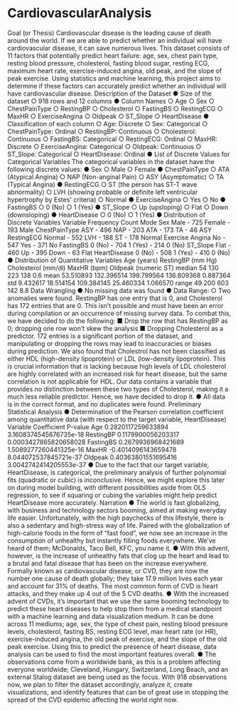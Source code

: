 # CardiovascularAnalysis

Goal (or Thesis)
Cardiovascular disease is the leading cause of death around the world. If we are able to predict
whether an individual will have cardiovascular disease, it can save numerous lives. This dataset
consists of 11 factors that potentially predict heart failure: age, sex, chest pain type, resting blood
pressure, cholesterol, fasting blood sugar, resting ECG, maximum heart rate, exercise-induced
angina, old peak, and the slope of peak exercise. Using statistics and machine learning, this
project aims to determine if these factors can accurately predict whether an individual will have
cardiovascular disease.
Description of the Dataset
● Size of the dataset
○ 918 rows and 12 columns
● Column Names
○ Age
○ Sex
○ ChestPainType
○ RestingBP
○ Cholesterol
○ FastingBS
○ RestingECG
○ MaxHR
○ ExerciseAngina
○ Oldpeak
○ ST_Slope
○ HeartDisease
● Classification of each column
○ Age: Discrete
○ Sex: Categorical
○ ChestPainType: Ordinal
○ RestingBP: Continuous
○ Cholesterol: Continuous
○ FastingBS: Categorical
○ RestingECG: Ordinal
○ MaxHR: Discrete
○ ExerciseAngina: Categorical
○ Oldpeak: Continuous
○ ST_Slope: Categorical
○ HeartDisease: Ordinal
● List of Discrete Values for Categorical Variables
The categorical variables in the dataset have the following discrete values:
● Sex
○ Male
○ Female
● ChestPainType
○ ATA (Atypical Angina)
○ NAP (Non-anginal Pain)
○ ASY (Asymptomatic)
○ TA (Typical Angina)
● RestingECG
○ ST (the person has ST-T wave abnormality)
○ LVH (showing probable or definite left ventricular hypertrophy by Estes'
criteria)
○ Normal
● ExerciseAngina
○ Yes
○ No
● FastingBS
○ 0 (No)
○ 1 (Yes)
● ST_Slope
○ Up (upsloping)
○ Flat
○ Down (downsloping)
● HeartDisease
○ 0 (No)
○ 1 (Yes)
● Distribution of Discrete Variables
Variable Frequency Count Mode
Sex Male - 725
Female - 193
Male
ChestPainType ASY - 496
NAP - 203
ATA - 173
TA - 46
ASY
RestingECG Normal - 552
LVH - 188
ST - 178
Normal
Exercise Angina No - 547
Yes - 371
No
FastingBS 0 (No) - 704
1 (Yes) - 214
0 (No)
ST_Slope Flat - 460
Up - 395
Down - 63
Flat
HeartDisease 0 (No) - 508
1 (Yes) - 410
0 (No)
● Distribution of Quantitative Variables
Age (years) RestingBP
(mm Hg)
Cholesterol
(mm/dl)
MaxHR
(bpm)
Oldpeak
(numeric
ST)
median 54 130 223 138 0.6
mean 53.510893 132.396514 198.799564 136.809368 0.887364
std 9.432617 18.514154 109.384145 25.460334 1.066570
range 49 200 603 142 8.8
Data Wrangling
● No missing data was found
● Data Range:
○ Two anomalies were found. RestingBP has one entry that is 0, and Cholesterol
has 172 entries that are 0. This isn’t possible and must have been an error during
compilation or an occurrence of missing survey data. To combat this, we have
decided to do the following:
■ Drop the row that has RestingBP as 0; dropping one row won’t skew the
analysis
■ Dropping Cholesterol as a predictor. 172 entries is a significant portion of
the dataset, and manipulating or dropping the rows may lead to
inaccuracies or biases during prediction. We also found that Cholestrol has
not been classified as either HDL (high-density lipoprotein) or LDL
(low-density lipoprotein). This is crucial information that is lacking
because high levels of LDL cholesterol are highly correlated with an
increased risk for heart disease, but the same correlation is not applicable
for HDL. Our data contains a variable that provides no distinction between
these two types of Cholesterol, making it a much less reliable predictor.
Hence, we have decided to drop it.
● All data is in the correct format, and no duplicates were found.
Preliminary Statistical Analysis
● Determination of the Pearson correlation coefficient among quantitative data (with
respect to the target variable, HeartDisease)
Variable Coefficient P-value
Age 0.2820117259633894 3.1608374545676735e-18
RestingBP 0.1179900056203317 0.0003427865820658028
FastingBS 0.2679936968421689 1.5089277260441325e-16
MaxHR -0.4014096143659478 8.044072537845721e-37
Oldpeak 0.40363801551695416 3.0042742414205553e-37
● Due to the fact that our target variable, HeartDisease, is categorical, the
preliminary analysis of further polynomial fits (quadratic or cubic) is
inconclusive. Hence, we might explore this later on during model building, with
different possibilities aside from OLS regression, to see if squaring or cubing the
variables might help predict HeartDisease more accurately.
Narration
● The world is fast globalizing, with business and technology sectors booming, aimed
at making everyday life easier. Unfortunately, with the high paychecks of this
lifestyle, there is also a sedentary and high-stress way of life. Paired with the
globalization of high-calorie foods in the form of “fast food”, we now see an increase
in the consumption of unhealthy but instantly filling foods everywhere. We’ve heard
of them; McDonalds, Taco Bell, KFC, you name it.
● With this advent, however, is the increase of unhealthy fats that clog up the heart and
lead to a brutal and fatal disease that has been on the increase everywhere. Formally
known as cardiovascular disease, or CVD, they are now the number one cause of
death globally; they take 17.9 million lives each year and account for 31% of deaths.
The most common form of CVD is heart attacks, and they make up 4 out of the 5
CVD deaths.
● With the increased advent of CVDs, it’s important that we use the same booming
technology to predict these heart diseases to help stop them from a medical
standpoint with a machine learning and data visualization medium. It can be done
across 11 mediums; age, sex, the type of chest pain, resting blood pressure levels,
cholesterol, fasting BS, resting ECG level, max heart rate (or HR), exercise-induced
angina, the old peak of exercise, and the slope of the old peak exercise. Using this to
predict the presence of heart disease, data analysis can be used to find the most
important features overall.
● The observations come from a worldwide bank, as this is a problem affecting
everyone worldwide; Cleveland, Hungary, Switzerland, Long Beach, and an external
Stalog dataset are being used as the focus. With 918 observations now, we plan to
filter the dataset accordingly, analyze it, create visualizations, and identify features
that can be of great use in stopping the spread of the CVD epidemic affecting the
world right now.
